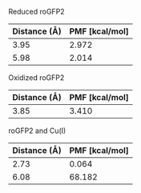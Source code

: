 Reduced roGFP2

| Distance (Å) | PMF [kcal/mol] |
|-----------|-----------|
| 3.95 | 2.972 |
| 5.98 | 2.014 |

Oxidized roGFP2

| Distance (Å) | PMF [kcal/mol] |
|-----------|-----------|
| 3.85 | 3.410 |

roGFP2 and Cu(I)

| Distance (Å) | PMF [kcal/mol] |
|-----------|-----------|
| 2.73 | 0.064 |
| 6.08 | 68.182 |
